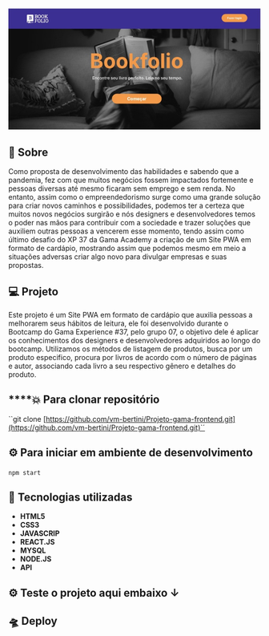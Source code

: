 <img src="Bookfolio.jpeg" alt="Logo App Bookfolio"/>

## **🔖 Sobre**

Como proposta de desenvolvimento das habilidades  e sabendo que a pandemia, fez com que muitos negócios fossem impactados fortemente e pessoas diversas até mesmo ficaram sem emprego e sem renda. No entanto, assim como o empreendedorismo surge como uma grande solução para criar novos caminhos e possibilidades, podemos ter a certeza que muitos novos negócios surgirão e nós designers e desenvolvedores temos o poder nas mãos para contribuir com a sociedade e trazer soluções que auxiliem outras pessoas a vencerem esse momento, tendo assim como último desafio do XP 37 da Gama Academy a criação de um Site PWA em formato de cardápio, mostrando assim que podemos mesmo em meio a situações adversas criar algo novo para divulgar empresas e suas propostas.

## **💻 Projeto**

Este projeto é um Site PWA em formato de cardápio que auxilia pessoas a melhorarem seus hábitos de leitura, ele foi desenvolvido durante o Bootcamp do Gama Experience #37, pelo grupo 07, o objetivo dele é aplicar os conhecimentos dos designers e desenvolvedores adquiridos ao longo do bootcamp. Utilizamos os métodos de listagem de produtos, busca por um produto especifico, procura por livros de acordo com o número de páginas e autor, associando cada livro a seu respectivo gênero e detalhes do produto. 

## ****💥 **Para clonar repositório**

``git clone [https://github.com/vm-bertini/Projeto-gama-frontend.git](https://github.com/vm-bertini/Projeto-gama-frontend.git)`´

## ⚙ Para iniciar em ambiente de desenvolvimento

`npm start`

## 🚀 Tecnologias utilizadas

- **HTML5**
- **CSS3**
- **JAVASCRIP**
- **REACT.JS**
- **MYSQL**
- **NODE.JS**
- **API**

## ⚙ **Teste o projeto aqui embaixo ↓**

## 🛸 Deploy
